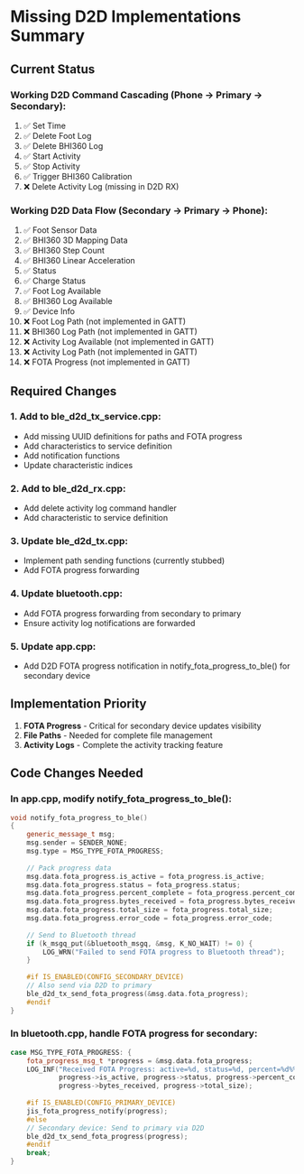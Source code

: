 # Missing D2D Implementations Summary

## Current Status

### Working D2D Command Cascading (Phone → Primary → Secondary):
1. ✅ Set Time
2. ✅ Delete Foot Log
3. ✅ Delete BHI360 Log
4. ✅ Start Activity
5. ✅ Stop Activity
6. ✅ Trigger BHI360 Calibration
7. ❌ Delete Activity Log (missing in D2D RX)

### Working D2D Data Flow (Secondary → Primary → Phone):
1. ✅ Foot Sensor Data
2. ✅ BHI360 3D Mapping Data
3. ✅ BHI360 Step Count
4. ✅ BHI360 Linear Acceleration
5. ✅ Status
6. ✅ Charge Status
7. ✅ Foot Log Available
8. ✅ BHI360 Log Available
9. ✅ Device Info
10. ❌ Foot Log Path (not implemented in GATT)
11. ❌ BHI360 Log Path (not implemented in GATT)
12. ❌ Activity Log Available (not implemented in GATT)
13. ❌ Activity Log Path (not implemented in GATT)
14. ❌ FOTA Progress (not implemented in GATT)

## Required Changes

### 1. Add to ble_d2d_tx_service.cpp:
- Add missing UUID definitions for paths and FOTA progress
- Add characteristics to service definition
- Add notification functions
- Update characteristic indices

### 2. Add to ble_d2d_rx.cpp:
- Add delete activity log command handler
- Add characteristic to service definition

### 3. Update ble_d2d_tx.cpp:
- Implement path sending functions (currently stubbed)
- Add FOTA progress forwarding

### 4. Update bluetooth.cpp:
- Add FOTA progress forwarding from secondary to primary
- Ensure activity log notifications are forwarded

### 5. Update app.cpp:
- Add D2D FOTA progress notification in notify_fota_progress_to_ble() for secondary device

## Implementation Priority

1. **FOTA Progress** - Critical for secondary device updates visibility
2. **File Paths** - Needed for complete file management
3. **Activity Logs** - Complete the activity tracking feature

## Code Changes Needed

### In app.cpp, modify notify_fota_progress_to_ble():
```cpp
void notify_fota_progress_to_ble()
{
    generic_message_t msg;
    msg.sender = SENDER_NONE;
    msg.type = MSG_TYPE_FOTA_PROGRESS;
    
    // Pack progress data
    msg.data.fota_progress.is_active = fota_progress.is_active;
    msg.data.fota_progress.status = fota_progress.status;
    msg.data.fota_progress.percent_complete = fota_progress.percent_complete;
    msg.data.fota_progress.bytes_received = fota_progress.bytes_received;
    msg.data.fota_progress.total_size = fota_progress.total_size;
    msg.data.fota_progress.error_code = fota_progress.error_code;
    
    // Send to Bluetooth thread
    if (k_msgq_put(&bluetooth_msgq, &msg, K_NO_WAIT) != 0) {
        LOG_WRN("Failed to send FOTA progress to Bluetooth thread");
    }
    
    #if IS_ENABLED(CONFIG_SECONDARY_DEVICE)
    // Also send via D2D to primary
    ble_d2d_tx_send_fota_progress(&msg.data.fota_progress);
    #endif
}
```

### In bluetooth.cpp, handle FOTA progress for secondary:
```cpp
case MSG_TYPE_FOTA_PROGRESS: {
    fota_progress_msg_t *progress = &msg.data.fota_progress;
    LOG_INF("Received FOTA Progress: active=%d, status=%d, percent=%d%%, bytes=%u/%u",
            progress->is_active, progress->status, progress->percent_complete,
            progress->bytes_received, progress->total_size);
    
    #if IS_ENABLED(CONFIG_PRIMARY_DEVICE)
    jis_fota_progress_notify(progress);
    #else
    // Secondary device: Send to primary via D2D
    ble_d2d_tx_send_fota_progress(progress);
    #endif
    break;
}
```